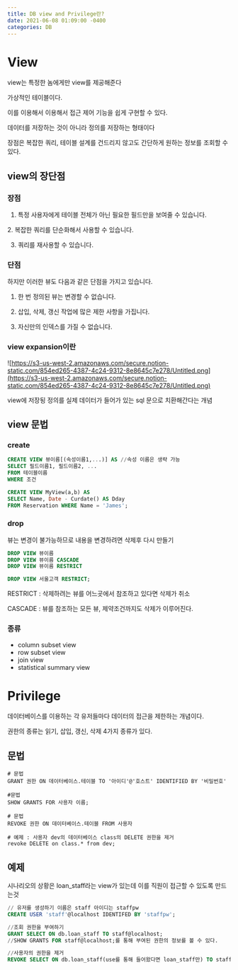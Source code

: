 ```yaml
---
title: DB view and Privilege란?
date: 2021-06-08 01:09:00 -0400
categories: DB
---
```


# View

view는 특정한 놈에게만 view를 제공해준다

가상적인 테이블이다.

이를 이용해서 이용해서 접근 제어 기능을 쉽게 구현할 수 있다.

데이터를 저장하는 것이 아니라 정의를 저장하는 형태이다

장점은 복잡한 쿼리, 테이블 설계를 건드리지 않고도 간단하게 원하는 정보를 조회할 수 있다.

## view의 장단점

### 장점

1. 특정 사용자에게 테이블 전체가 아닌 필요한 필드만을 보여줄 수 있습니다.

2. 복잡한 쿼리를 단순화해서 사용할 수 있습니다.

3. 쿼리를 재사용할 수 있습니다.

### 단점

하지만 이러한 뷰도 다음과 같은 단점을 가지고 있습니다.

1. 한 번 정의된 뷰는 변경할 수 없습니다.

2. 삽입, 삭제, 갱신 작업에 많은 제한 사항을 가집니다.

3. 자신만의 인덱스를 가질 수 없습니다.

### view expansion이란

![https://s3-us-west-2.amazonaws.com/secure.notion-static.com/854ed265-4387-4c24-9312-8e8645c7e278/Untitled.png](https://s3-us-west-2.amazonaws.com/secure.notion-static.com/854ed265-4387-4c24-9312-8e8645c7e278/Untitled.png)

view에 저장됭 정의를 실제 데이터가 들어가 있는 sql 문으로 치환해간다는 개념

## view 문법

### create

```sql
CREATE VIEW 뷰이름[(속성이름1,...)] AS //속성 이름은 생략 가능
SELECT 필드이름1, 필드이름2, ...
FROM 테이블이름
WHERE 조건

CREATE VIEW MyView(a,b) AS
SELECT Name, Date - Curdate() AS Dday
FROM Reservation WHERE Name = 'James';
```

### drop

뷰는 변경이 불가능하므로 내용을 변경하려면 삭제후 다시 만들기

```sql
DROP VIEW 뷰이름
DROP VIEW 뷰이름 CASCADE
DROP VIEW 뷰이름 RESTRICT

DROP VIEW 서울고객 RESTRICT;
```

RESTRICT : 삭제하려는 뷰를 어느곳에서 참조하고 있다면 삭제가 취소

CASCADE : 뷰를 참조하는 모든 뷰, 제약조건까지도 삭제가 이루어진다.

### 종류

- column subset view
- row subset view
- join view
- statistical summary view

# Privilege

데이터베이스를 이용하는 각 유저들마다 데이터의 접근을 제한하는 개념이다.

권한의 종류는 읽기, 삽입, 갱신, 삭제 4가지 종류가 있다.

## 문법

```
# 문법
GRANT 권한 ON 데이터베이스.테이블 TO '아이디'@'호스트' IDENTIFIED BY '비밀번호'

#문법
SHOW GRANTS FOR 사용자 이름;

# 문법
REVOKE 권한 ON 데이터베이스.테이블 FROM 사용자

# 예제 : 사용자 dev의 데이터베이스 class의 DELETE 권한을 제거
revoke DELETE on class.* from dev;
```

## 예제

시나리오의 상황은 loan_staff라는 view가 있는데 이를 직원이 접근할 수 있도록 만드는것

```sql
// 유저를 생성하기 이름은 staff 아이디는 staffpw
CREATE USER 'staff'@localhost IDENTIFED BY 'staffpw';

//조회 권한을 부여하기
GRANT SELECT ON db.loan_staff TO staff@localhost;
//SHOW GRANTS FOR staff@localhost;를 통해 부여된 권한의 정보를 볼 수 있다.

//사용자의 권한을 제거
REVOKE SELECT ON db.loan_staff(use를 통해 들어왔다면 loan_staff만) TO staff@localhost
```